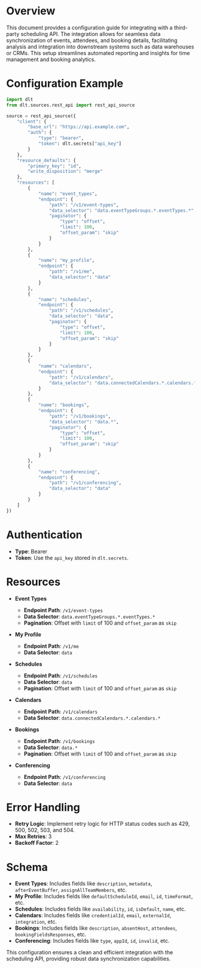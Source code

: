 # Overview

This document provides a configuration guide for integrating with a third-party scheduling API. The integration allows for seamless data synchronization of events, attendees, and booking details, facilitating analysis and integration into downstream systems such as data warehouses or CRMs. This setup streamlines automated reporting and insights for time management and booking analytics.

# Configuration Example

```python
import dlt
from dlt.sources.rest_api import rest_api_source

source = rest_api_source({
    "client": {
        "base_url": "https://api.example.com",
        "auth": {
            "type": "bearer",
            "token": dlt.secrets["api_key"]
        }
    },
    "resource_defaults": {
        "primary_key": "id",
        "write_disposition": "merge"
    },
    "resources": [
        {
            "name": "event_types",
            "endpoint": {
                "path": "/v1/event-types",
                "data_selector": "data.eventTypeGroups.*.eventTypes.*",
                "paginator": {
                    "type": "offset",
                    "limit": 100,
                    "offset_param": "skip"
                }
            }
        },
        {
            "name": "my_profile",
            "endpoint": {
                "path": "/v1/me",
                "data_selector": "data"
            }
        },
        {
            "name": "schedules",
            "endpoint": {
                "path": "/v1/schedules",
                "data_selector": "data",
                "paginator": {
                    "type": "offset",
                    "limit": 100,
                    "offset_param": "skip"
                }
            }
        },
        {
            "name": "calendars",
            "endpoint": {
                "path": "/v1/calendars",
                "data_selector": "data.connectedCalendars.*.calendars.*"
            }
        },
        {
            "name": "bookings",
            "endpoint": {
                "path": "/v1/bookings",
                "data_selector": "data.*",
                "paginator": {
                    "type": "offset",
                    "limit": 100,
                    "offset_param": "skip"
                }
            }
        },
        {
            "name": "conferencing",
            "endpoint": {
                "path": "/v1/conferencing",
                "data_selector": "data"
            }
        }
    ]
})
```

# Authentication

- **Type**: Bearer
- **Token**: Use the `api_key` stored in `dlt.secrets`.

# Resources

- **Event Types**
  - **Endpoint Path**: `/v1/event-types`
  - **Data Selector**: `data.eventTypeGroups.*.eventTypes.*`
  - **Pagination**: Offset with `limit` of 100 and `offset_param` as `skip`

- **My Profile**
  - **Endpoint Path**: `/v1/me`
  - **Data Selector**: `data`

- **Schedules**
  - **Endpoint Path**: `/v1/schedules`
  - **Data Selector**: `data`
  - **Pagination**: Offset with `limit` of 100 and `offset_param` as `skip`

- **Calendars**
  - **Endpoint Path**: `/v1/calendars`
  - **Data Selector**: `data.connectedCalendars.*.calendars.*`

- **Bookings**
  - **Endpoint Path**: `/v1/bookings`
  - **Data Selector**: `data.*`
  - **Pagination**: Offset with `limit` of 100 and `offset_param` as `skip`

- **Conferencing**
  - **Endpoint Path**: `/v1/conferencing`
  - **Data Selector**: `data`

# Error Handling

- **Retry Logic**: Implement retry logic for HTTP status codes such as 429, 500, 502, 503, and 504.
- **Max Retries**: 3
- **Backoff Factor**: 2

# Schema

- **Event Types**: Includes fields like `description`, `metadata`, `afterEventBuffer`, `assignAllTeamMembers`, etc.
- **My Profile**: Includes fields like `defaultScheduleId`, `email`, `id`, `timeFormat`, etc.
- **Schedules**: Includes fields like `availability`, `id`, `isDefault`, `name`, etc.
- **Calendars**: Includes fields like `credentialId`, `email`, `externalId`, `integration`, etc.
- **Bookings**: Includes fields like `description`, `absentHost`, `attendees`, `bookingFieldsResponses`, etc.
- **Conferencing**: Includes fields like `type`, `appId`, `id`, `invalid`, etc.

This configuration ensures a clean and efficient integration with the scheduling API, providing robust data synchronization capabilities.